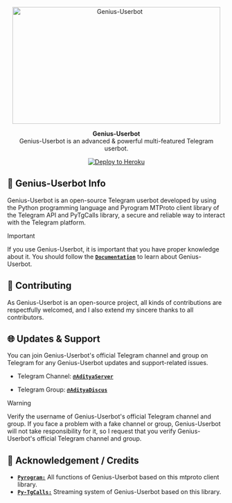 <p align="center">
<a href="https://github.com/AdityaHalder/Genius-Userbot"><img src="https://telegra.ph/file/65be9b1dadf23f2d31012.jpg" height="270" width="480" alt="Genius-Userbot"/></a>
</p>

<p align="center">
<b>Genius-Userbot</b><br/>
Genius-Userbot is an advanced & powerful multi-featured Telegram userbot.
</p>

<p align="center">
<a href="https://heroku.com/deploy?template=https://github.com/AdityaHalder/Genius-Userbot">
<img src="AdityaHalder/resource/images/Heroku.svg" alt="Deploy to Heroku"></a>
</p>

<h2>🤖 Genius-Userbot Info</h2>
<p title="Genius-Userbot">Genius-Userbot is an open-source Telegram userbot developed by using the Python programming language and Pyrogram MTProto client library of the Telegram API and PyTgCalls library, a secure and reliable way to interact with the Telegram platform.</p>

> [!IMPORTANT]
> If you use Genius-Userbot, it is important that you have proper knowledge about it. You should follow the [**`Documentation`**](https://t.me/brokenshayri1) to learn about Genius-Userbot.

<h2>🤝 Contributing</h2>
<p title="Contributing">As Genius-Userbot is an open-source project, all kinds of contributions are respectfully welcomed, and I also extend my sincere thanks to all contributors.</p>

<h2>🌐 Updates & Support</h2>
<p title="Support">You can join Genius-Userbot's official Telegram channel and group on Telegram for any Genius-Userbot updates and support-related issues.</p>

- Telegram Channel: [**`@AdityaServer`**](https://t.me/brokenshayri1)

- Telegram Group:   [**`@AdityaDiscus`**](https://t.me/shayrigalibki)
> [!WARNING]  
> Verify the username of Genius-Userbot's official Telegram channel and group. If you face a problem with a fake channel or group, Genius-Userbot will not take responsibility for it, so I request that you verify Genius-Userbot's official Telegram channel and group.


<h2>📑 Acknowledgement / Credits</h2>

- [**`Pyrogram:`**](https://github.com/pyrogram) All functions of Genius-Userbot based on this mtproto client library.
- [**`Py-TgCalls:`**](https://github.com/py-tgcalls) Streaming system of Genius-Userbot based on this library.

